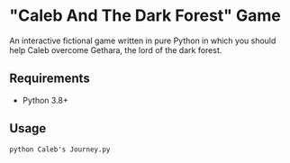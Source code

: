 # "Caleb And The Dark Forest" Game
An interactive fictional game written in pure Python in which you should help Caleb overcome Gethara, the lord of the dark forest.

## Requirements
 * Python 3.8+

## Usage
```
python Caleb's Journey.py
```

